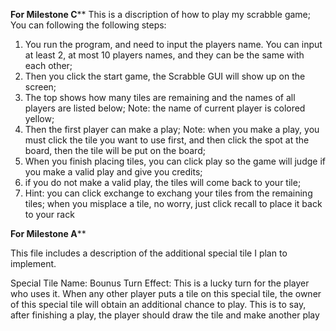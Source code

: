 ********************************************************************For Milestone C**********************************************************************
This is a discription of how to play my scrabble game; You can following the following steps:
1. You run the program, and need to input the players name. You can input at least 2, at most 10 players names, and they can be the same with each other;
2. Then you click the start game, the Scrabble GUI will show up on the screen; 
3. The top shows how many tiles are remaining and the names of all players are listed below; Note: the name of current player is colored yellow;
4. Then the first player can make a play; Note: when you make a play, you must click the tile you want to use first, and then click the spot at the board,
   then the tile will be put on the board;
5. When you finish placing tiles, you can click play so the game will judge if you make a valid play and give you credits;
6. if you do not make a valid play, the tiles will come back to your tile;
7. Hint: you can click exchange to exchang your tiles from the remaining tiles; when you misplace a tile, no worry, just click recall to place it back to your rack



********************************************************************For Milestone A**********************************************************************

This file includes a description of the additional special tile I plan to implement.

Special Tile Name: Bounus Turn
Effect: This is a lucky turn for the player who uses it. When any other player puts a tile on this special tile, the owner of this special tile 
	will obtain an additional chance to play. This is to say, after finishing a play, the player should draw the tile and make another play